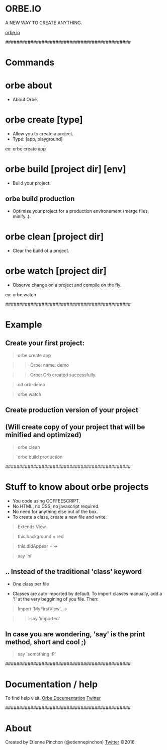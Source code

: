 # ORBE.IO

A NEW WAY TO CREATE ANYTHING.

[orbe.io](https://orbe.io)

#############################################
# Commands

# orbe about

* About Orbe.

# orbe create [type]

* Allow you to create a project.
* Type: [app, playground]

ex: orbe create app

# orbe build [project dir] [env]

* Build your project.

## orbe build production

* Optimize your project for a production environement (merge files, minify..).

# orbe clean [project dir]

* Clear the build of a project.

# orbe watch [project dir]

* Observe change on a project and compile on the fly.

ex: orbe watch

#############################################
# Example

## Create your first project:

> orbe create app

> > Orbe: name:  demo

> > Orbe: Orb created successfully.

> cd orb-demo

> orbe watch

## Create production version of your project
## (Will create copy of your project that will be minified and optimized)

> orbe clean

> orbe build production

#############################################
# Stuff to know about orbe projects

* You code using COFFEESCRIPT.
* No HTML, no CSS, no javascript required.
* No need for anything else out of the box.
* To create a class, create a new file and write: 

> Extends View

> this.background = red

> this.didAppear = ->

> 	say 'hi'

## .. Instead of the traditional 'class' keyword

* One class per file

* Classes are auto imported by default. 
To import classes manually, add a '!' at the very beggining of you file.
Then:
> Import 'MyFirstView', ->

> > say 'imported'

## In case you are wondering, 'say' is the print method, short and cool ;)

> say 'something :P'

#############################################
# Documentation / help

To find help visit:
[Orbe Documentation](https://orbe.io/learn)
[Twitter](https://twitter.com/orbeio)

#############################################
# About
Created by Etienne Pinchon (@etiennepinchon)
[Twitter](https://twitter.com/etiennepinchon)
©2016